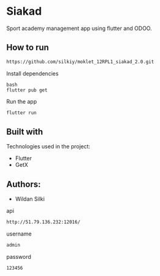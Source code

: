 # Siakad
Sport academy management app using flutter and ODOO.

## How to run

```bash
https://github.com/silkiy/moklet_12RPL1_siakad_2.0.git
```

Install dependencies
```
bash
flutter pub get
```

Run the app

```bash
flutter run
```

<h2>Built with</h2>

Technologies used in the project:

- Flutter
- GetX

<h2>Authors:</h2>

- Wildan Silki

api
```bash
http://51.79.136.232:12016/
```

username
```bash
admin
```

password
```bash
123456
```

